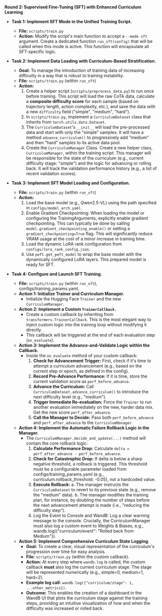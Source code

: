 **Round 2: Supervised Fine-Tuning (SFT) with Enhanced Curriculum Learning**

*   **Task 1: Implement SFT Mode in the Unified Training Script.**
    *   **File:** `scripts/train.py`
    *   **Action:** Modify the script's main function to accept a `--mode sft` argument. Create a dedicated function `run_sft(config)` that will be called when this mode is active. This function will encapsulate all SFT-specific logic.

*   **Task 2: Implement Data Loading with Curriculum-Based Stratification.**
    *   **Goal:** To manage the introduction of training data of increasing difficulty in a way that is robust to training instability.
    *   **File:** `scripts/train.py` (within `run_sft`)
    *   **Action:**
        1.  Create a helper script (`scripts/preprocess_data.py`) to run once before training. This script will load the raw CoTA data, calculate a **composite difficulty score** for each sample (based on trajectory length, action complexity, etc.), and save the data with a new `difficulty` field ("simple", "medium", "hard").
        2.  In `scripts/train.py`, implement a `CurriculumDataset` class that inherits from `torch.utils.data.Dataset`.
        3.  The `CurriculumDataset`'s `__init__` will load the pre-processed data and start with only the "simple" samples. It will have a method `advance_curriculum()` to progressively add "medium" and then "hard" samples to its active data pool.
        4.  Create the `CurriculumManager` Class. Create a new helper class, `CurriculumManager`, within the training script. This manager will be responsible for the state of the curriculum (e.g., current difficulty stage: "simple") and the logic for advancing or rolling back. It will track the validation performance history (e.g., a list of recent validation scores).
*   **Task 3: Implement SFT Model Loading and Configuration.**
    *   **File:** `scripts/train.py` (within `run_sft`)
    *   **Action:**
        1.  Load the base model (e.g., Qwen2.5-VL) using the path specified in `configs/model_arch.yaml`.
        2.  Enable Gradient Checkpointing: When loading the model or configuring the TrainingArguments, explicitly enable gradient checkpointing. This can typically be done by calling `model.gradient_checkpointing_enable()` or setting a `gradient_checkpointing=True` flag. This will significantly reduce VRAM usage at the cost of a minor increase in training time.
        3.  Load the dynamic LoRA rank configuration from `configs/lora_rank_config.json`.
        4.  Use `peft.get_peft_model` to wrap the base model with the dynamically configured LoRA layers. This prepared model is ready for SFT.

*   **Task 4: Configure and Launch SFT Training.**
    *   **File:** `scripts/train.py` (within `run_sft`), configs/training_params.yaml.
    *   **Action 1: Initialize Trainer and Curriculum Manager.**
        *   Initialize the Hugging Face `Trainer` and the new `CurriculumManager`.
    *   **Action 2: Implement a Custom `TrainerCallback`.**
        *   Create a custom callback by inheriting from `transformers.TrainerCallback`. This is the most elegant way to inject custom logic into the training loop without modifying it directly.
        *   This callback will be triggered at the end of each evaluation step (`on_evaluate`).
    *   **Action 3: Implement the Advance-and-Validate Logic within the Callback.**
        *   Inside the `on_evaluate` method of your custom callback:
            1.  **Check for Advancement Trigger:** First, check if it's time to attempt a curriculum advancement (e.g., based on the current step or epoch, as defined in the config).
            2.  **Record Pre-Advance Performance:** If it is time, store the current validation score as `perf_before_advance`.
            3.  **Advance the Curriculum:** Call `CurriculumDataset.advance_curriculum()` to introduce the next difficulty level (e.g., "medium").
            4.  **Trigger Immediate Re-evaluation:** Force the `Trainer` to run another evaluation immediately on the new, harder data mix. Get the new score `perf_after_advance`.
            5.  **Call the Manager to Decide:** Pass both `perf_before_advance` and `perf_after_advance` to the `CurriculumManager`.
    *   **Action 4: Implement the Automatic Failure Rollback Logic in the Manager.**
        *   The `CurriculumManager.decide_and_update(...)` method will contain the core rollback logic:
            1.  **Calculate Performance Drop:** Calculate `delta = perf_after_advance - perf_before_advance`.
            2.  **Check for Catastrophic Drop:** If delta is below a sharp negative threshold, a rollback is triggered. This threshold must be a configurable parameter loaded from configs/training_params.yaml (e.g., curriculum.rollback_threshold: -0.05), not a hardcoded value.
            3.  **Execute Rollback:**
                a. The manager instructs the `CurriculumDataset` to revert to its previous state (e.g., remove the "medium" data).
                b. The manager modifies the training plan, for instance, by doubling the number of steps before the next advancement attempt is made (i.e., "reducing the difficulty step").
            4.  Log the Event to Console and WandB: Log a clear warning message to the console. Crucially, the CurriculumManager must also log a custom event to Weights & Biases, e.g., wandb.log({"curriculum/event": "Rolled back from Medium"}).
    *   **Action 5: Implement Comprehensive Curriculum State Logging.**
        *   **Goal:** To create a clear, visual representation of the curriculum's progression over time for easy analysis.
        *   **File:** `scripts/train.py` (within the custom callback).
        *   **Action:** At every step where `wandb.log` is called, the custom callback **must** also log the current curriculum stage. The stage will be represented numerically (e.g., simple=0, medium=1, hard=2).
        *   **Example log call:** `wandb.log({"curriculum/stage": 1, ...other_metrics})`.
        *   **Outcome:** This enables the creation of a dashboard in the WandB UI that plots the curriculum stage against the training steps, providing an intuitive visualization of how and when the difficulty was increased or rolled back.